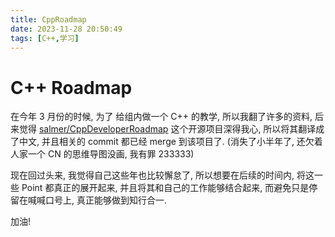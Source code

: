 ```yaml
---
title: CppRoadmap
date: 2023-11-28 20:50:49
tags: [C++,学习]
---
```


# C++ Roadmap

在今年 3 月份的时候, 为了 给组内做一个 C++ 的教学, 所以我翻了许多的资料, 后来觉得 [salmer/CppDeveloperRoadmap](https://github.com/salmer/CppDeveloperRoadmap) 这个开源项目深得我心, 所以将其翻译成了中文, 并且相关的 commit 都已经 merge 到该项目了. (消失了小半年了, 还欠着人家一个 CN 的思维导图没画, 我有罪 233333)



现在回过头来, 我觉得自己这些年也比较懈怠了, 所以想要在后续的时间内, 将这一些 Point 都真正的展开起来, 并且将其和自己的工作能够结合起来, 而避免只是停留在喊喊口号上, 真正能够做到知行合一.



加油!
